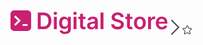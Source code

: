<svg width="253" height="44" viewBox="0 0 253 44" fill="none" xmlns="http://www.w3.org/2000/svg">
<path d="M4.97257 5.04929C3.75011 5.2549 2.64439 5.83061 1.75158 6.7216C1.09227 7.38641 0.810695 7.79763 0.446703 8.65434C-0.0271746 9.74408 0.000296534 9.045 0.000296534 21.4502C0.000296534 33.5881 -0.013439 33.1084 0.378025 34.1364C0.645868 34.8561 1.05794 35.5003 1.6417 36.1103C2.4727 36.9807 3.36551 37.5016 4.54677 37.8169L5.1168 37.9676L16.0709 37.9951C23.8658 38.0088 27.2242 37.9951 27.7049 37.9402C29.1334 37.7757 30.2872 37.2343 31.2762 36.2542C32.011 35.5277 32.4437 34.8218 32.8008 33.7595L33 33.1769V21.5256V9.8743L32.842 9.33286C32.2651 7.33843 30.768 5.83747 28.742 5.20007L28.1239 5.00817L16.7234 5.00132C10.4531 4.99446 5.16487 5.01502 4.97257 5.04929ZM12.2868 17.4065C14.6012 19.6271 16.4761 21.4708 16.4692 21.4982C16.4555 21.5256 14.5531 23.3692 12.2387 25.5967L8.02187 29.6472L6.92989 28.5986C6.33239 28.0298 5.83791 27.5226 5.84478 27.4883C5.84478 27.4472 7.23894 26.0902 8.93528 24.4727C10.6248 22.8484 12.0121 21.505 12.0189 21.4845C12.0189 21.4571 10.6316 20.1 8.92842 18.4688C7.23207 16.8377 5.83791 15.4875 5.83791 15.4669C5.83791 15.3778 7.93946 13.3354 8.00813 13.3491C8.05621 13.3628 9.97919 15.1859 12.2868 17.4065ZM27.2654 28.3793V29.6472H23.2821H19.2988V28.3793V27.1114H23.2821H27.2654V28.3793Z" fill="#C92071"/>
<path d="M52.5802 35H43.6107V8.53086H52.7612C55.3891 8.53086 57.6466 9.06076 59.5336 10.1206C61.4291 11.1717 62.8853 12.6839 63.902 14.657C64.9187 16.6301 65.4271 18.991 65.4271 21.7396C65.4271 24.4968 64.9144 26.8663 63.8891 28.848C62.8724 30.8297 61.4033 32.3505 59.4819 33.4103C57.5691 34.4701 55.2685 35 52.5802 35ZM48.4057 30.8513H52.3476C54.1915 30.8513 55.7295 30.5152 56.9616 29.8432C58.1937 29.1625 59.12 28.1501 59.7404 26.8059C60.3607 25.4532 60.6709 23.7644 60.6709 21.7396C60.6709 19.7148 60.3607 18.0346 59.7404 16.6991C59.12 15.3549 58.2024 14.3511 56.9875 13.6877C55.7812 13.0156 54.282 12.6796 52.4898 12.6796H48.4057V30.8513ZM69.4122 35V15.1481H74.0908V35H69.4122ZM71.7644 12.3306C71.0234 12.3306 70.3858 12.0851 69.8516 11.5939C69.3174 11.0942 69.0503 10.4954 69.0503 9.79745C69.0503 9.09092 69.3174 8.49209 69.8516 8.00096C70.3858 7.50122 71.0234 7.25135 71.7644 7.25135C72.514 7.25135 73.1516 7.50122 73.6772 8.00096C74.2114 8.49209 74.4785 9.09092 74.4785 9.79745C74.4785 10.4954 74.2114 11.0942 73.6772 11.5939C73.1516 12.0851 72.514 12.3306 71.7644 12.3306ZM87.1715 42.858C85.4913 42.858 84.0481 42.6297 82.8418 42.173C81.6355 41.725 80.6662 41.1218 79.9338 40.3636C79.2014 39.6054 78.6931 38.7653 78.4087 37.8434L82.6221 36.8223C82.8116 37.2101 83.0873 37.5935 83.4492 37.9726C83.8111 38.3603 84.2979 38.6791 84.9097 38.929C85.5301 39.1875 86.3098 39.3167 87.249 39.3167C88.5759 39.3167 89.6745 38.9936 90.5447 38.3474C91.415 37.7098 91.8501 36.6586 91.8501 35.1939V31.4329H91.6174C91.3762 31.9154 91.0229 32.4108 90.5576 32.9192C90.101 33.4275 89.4935 33.854 88.7353 34.1987C87.9857 34.5433 87.0422 34.7157 85.9049 34.7157C84.3798 34.7157 82.9969 34.3581 81.7561 33.6429C80.524 32.9192 79.5418 31.8421 78.8094 30.4118C78.0856 28.9729 77.7237 27.1721 77.7237 25.0095C77.7237 22.8295 78.0856 20.99 78.8094 19.4907C79.5418 17.9829 80.5283 16.8412 81.7691 16.0658C83.0098 15.2817 84.3927 14.8897 85.9178 14.8897C87.081 14.8897 88.0374 15.0878 88.787 15.4842C89.5452 15.8719 90.1484 16.3415 90.5964 16.8929C91.0445 17.4358 91.3848 17.9484 91.6174 18.4309H91.8759V15.1481H96.4899V35.3231C96.4899 37.0205 96.085 38.425 95.275 39.5365C94.4651 40.648 93.3579 41.4794 91.9535 42.0309C90.549 42.5823 88.955 42.858 87.1715 42.858ZM87.2102 31.0451C88.2011 31.0451 89.0455 30.8039 89.7434 30.3214C90.4413 29.8389 90.9712 29.1453 91.3331 28.2405C91.695 27.3358 91.8759 26.2502 91.8759 24.9836C91.8759 23.7342 91.695 22.64 91.3331 21.7008C90.9798 20.7616 90.4542 20.0336 89.7563 19.5166C89.067 18.991 88.2183 18.7282 87.2102 18.7282C86.1677 18.7282 85.2974 18.9996 84.5995 19.5424C83.9016 20.0853 83.376 20.8306 83.0227 21.7784C82.6695 22.7175 82.4928 23.7859 82.4928 24.9836C82.4928 26.1985 82.6695 27.2626 83.0227 28.1759C83.3846 29.0806 83.9145 29.7872 84.6124 30.2955C85.319 30.7953 86.1849 31.0451 87.2102 31.0451ZM100.921 35V15.1481H105.6V35H100.921ZM103.273 12.3306C102.532 12.3306 101.895 12.0851 101.36 11.5939C100.826 11.0942 100.559 10.4954 100.559 9.79745C100.559 9.09092 100.826 8.49209 101.36 8.00096C101.895 7.50122 102.532 7.25135 103.273 7.25135C104.023 7.25135 104.66 7.50122 105.186 8.00096C105.72 8.49209 105.987 9.09092 105.987 9.79745C105.987 10.4954 105.72 11.0942 105.186 11.5939C104.66 12.0851 104.023 12.3306 103.273 12.3306ZM119.96 15.1481V18.767H108.547V15.1481H119.96ZM111.365 10.392H116.044V29.0289C116.044 29.6579 116.138 30.1404 116.328 30.4765C116.526 30.8039 116.785 31.0279 117.103 31.1485C117.422 31.2692 117.775 31.3295 118.163 31.3295C118.456 31.3295 118.723 31.3079 118.965 31.2649C119.214 31.2218 119.404 31.183 119.533 31.1485L120.322 34.8061C120.072 34.8923 119.714 34.9871 119.249 35.0905C118.792 35.1939 118.232 35.2542 117.569 35.2714C116.397 35.3059 115.341 35.1292 114.402 34.7415C113.463 34.3452 112.718 33.7334 112.166 32.9062C111.623 32.0791 111.356 31.0451 111.365 29.8044V10.392ZM129.221 35.4007C127.963 35.4007 126.83 35.1766 125.822 34.7286C124.823 34.2719 124.03 33.5999 123.444 32.7124C122.867 31.8249 122.578 30.7306 122.578 29.4296C122.578 28.3095 122.785 27.3832 123.198 26.6508C123.612 25.9185 124.176 25.3326 124.892 24.8931C125.607 24.4537 126.412 24.122 127.308 23.898C128.213 23.6653 129.148 23.4973 130.113 23.3939C131.276 23.2733 132.22 23.1656 132.943 23.0708C133.667 22.9674 134.193 22.8123 134.52 22.6055C134.856 22.3901 135.024 22.0584 135.024 21.6103V21.5328C135.024 20.5592 134.736 19.8052 134.158 19.271C133.581 18.7368 132.75 18.4697 131.664 18.4697C130.518 18.4697 129.609 18.7196 128.937 19.2193C128.273 19.7191 127.825 20.3093 127.593 20.99L123.224 20.3696C123.569 19.1633 124.138 18.1552 124.93 17.3453C125.723 16.5267 126.692 15.915 127.838 15.51C128.984 15.0965 130.251 14.8897 131.638 14.8897C132.594 14.8897 133.547 15.0017 134.494 15.2257C135.442 15.4497 136.308 15.8202 137.092 16.3372C137.876 16.8455 138.505 17.5392 138.979 18.418C139.462 19.2969 139.703 20.3954 139.703 21.7137V35H135.205V32.273H135.05C134.766 32.8244 134.365 33.3414 133.848 33.8239C133.34 34.2978 132.698 34.6812 131.922 34.9742C131.156 35.2585 130.255 35.4007 129.221 35.4007ZM130.436 31.9628C131.375 31.9628 132.189 31.7775 132.879 31.407C133.568 31.0279 134.098 30.5282 134.468 29.9078C134.848 29.2874 135.037 28.611 135.037 27.8787V25.5394C134.891 25.66 134.641 25.772 134.288 25.8754C133.943 25.9788 133.555 26.0693 133.124 26.1468C132.694 26.2243 132.267 26.2933 131.845 26.3536C131.423 26.4139 131.056 26.4656 130.746 26.5087C130.048 26.6035 129.424 26.7586 128.872 26.974C128.321 27.1894 127.886 27.4909 127.567 27.8787C127.248 28.2578 127.089 28.7489 127.089 29.352C127.089 30.2137 127.403 30.8642 128.032 31.3036C128.661 31.7431 129.462 31.9628 130.436 31.9628ZM148.722 8.53086V35H144.043V8.53086H148.722ZM176.425 15.8073C176.304 14.6786 175.796 13.7997 174.899 13.1707C174.012 12.5417 172.857 12.2272 171.436 12.2272C170.436 12.2272 169.579 12.378 168.864 12.6796C168.149 12.9812 167.601 13.3904 167.222 13.9074C166.843 14.4244 166.649 15.0146 166.641 15.678C166.641 16.2295 166.766 16.7077 167.016 17.1127C167.274 17.5176 167.623 17.8623 168.062 18.1466C168.502 18.4223 168.989 18.655 169.523 18.8445C170.057 19.0341 170.596 19.1935 171.138 19.3227L173.62 19.9431C174.619 20.1757 175.58 20.4902 176.502 20.8866C177.433 21.2829 178.264 21.7827 178.996 22.3858C179.737 22.9889 180.323 23.717 180.754 24.57C181.185 25.423 181.4 26.4225 181.4 27.5685C181.4 29.1194 181.004 30.4851 180.211 31.6655C179.419 32.8373 178.273 33.755 176.773 34.4184C175.283 35.0732 173.478 35.4007 171.358 35.4007C169.299 35.4007 167.511 35.0819 165.995 34.4443C164.487 33.8066 163.306 32.8761 162.453 31.6526C161.609 30.4291 161.152 28.9385 161.083 27.1807H165.801C165.87 28.1027 166.154 28.8695 166.654 29.4813C167.153 30.093 167.804 30.5497 168.605 30.8513C169.415 31.1528 170.32 31.3036 171.319 31.3036C172.362 31.3036 173.275 31.1485 174.059 30.8383C174.852 30.5195 175.472 30.0801 175.92 29.5201C176.369 28.9514 176.597 28.2879 176.605 27.5297C176.597 26.8404 176.394 26.2717 175.998 25.8237C175.602 25.367 175.046 24.9879 174.331 24.6863C173.624 24.3762 172.797 24.1004 171.849 23.8592L168.838 23.0837C166.658 22.5237 164.935 21.675 163.668 20.5376C162.41 19.3917 161.781 17.8709 161.781 15.9753C161.781 14.4158 162.203 13.0501 163.048 11.8783C163.901 10.7065 165.06 9.79745 166.524 9.15123C167.989 8.4964 169.648 8.16898 171.5 8.16898C173.379 8.16898 175.024 8.4964 176.437 9.15123C177.859 9.79745 178.975 10.6979 179.785 11.8524C180.595 12.9984 181.013 14.3167 181.039 15.8073H176.425ZM195.017 15.1481V18.767H183.605V15.1481H195.017ZM186.423 10.392H191.101V29.0289C191.101 29.6579 191.196 30.1404 191.386 30.4765C191.584 30.8039 191.842 31.0279 192.161 31.1485C192.48 31.2692 192.833 31.3295 193.221 31.3295C193.514 31.3295 193.781 31.3079 194.022 31.2649C194.272 31.2218 194.462 31.183 194.591 31.1485L195.379 34.8061C195.129 34.8923 194.772 34.9871 194.307 35.0905C193.85 35.1939 193.29 35.2542 192.626 35.2714C191.455 35.3059 190.399 35.1292 189.46 34.7415C188.521 34.3452 187.775 33.7334 187.224 32.9062C186.681 32.0791 186.414 31.0451 186.423 29.8044V10.392ZM207.012 35.3877C205.074 35.3877 203.394 34.9612 201.972 34.1082C200.55 33.2552 199.447 32.0619 198.663 30.5282C197.888 28.9945 197.5 27.2023 197.5 25.1516C197.5 23.101 197.888 21.3045 198.663 19.7622C199.447 18.2198 200.55 17.0222 201.972 16.1692C203.394 15.3162 205.074 14.8897 207.012 14.8897C208.951 14.8897 210.631 15.3162 212.053 16.1692C213.475 17.0222 214.573 18.2198 215.349 19.7622C216.133 21.3045 216.525 23.101 216.525 25.1516C216.525 27.2023 216.133 28.9945 215.349 30.5282C214.573 32.0619 213.475 33.2552 212.053 34.1082C210.631 34.9612 208.951 35.3877 207.012 35.3877ZM207.038 31.6397C208.089 31.6397 208.968 31.351 209.675 30.7737C210.381 30.1878 210.907 29.4037 211.252 28.4215C211.605 27.4392 211.781 26.345 211.781 25.1387C211.781 23.9238 211.605 22.8252 211.252 21.843C210.907 20.8521 210.381 20.0637 209.675 19.4778C208.968 18.8919 208.089 18.599 207.038 18.599C205.961 18.599 205.065 18.8919 204.35 19.4778C203.643 20.0637 203.114 20.8521 202.76 21.843C202.416 22.8252 202.243 23.9238 202.243 25.1387C202.243 26.345 202.416 27.4392 202.76 28.4215C203.114 29.4037 203.643 30.1878 204.35 30.7737C205.065 31.351 205.961 31.6397 207.038 31.6397ZM220.132 35V15.1481H224.668V18.4568H224.875C225.237 17.3108 225.857 16.4277 226.736 15.8073C227.624 15.1783 228.636 14.8638 229.773 14.8638C230.032 14.8638 230.321 14.8767 230.639 14.9026C230.967 14.9198 231.238 14.95 231.454 14.9931V19.2969C231.255 19.2279 230.941 19.1676 230.51 19.1159C230.088 19.0556 229.679 19.0255 229.282 19.0255C228.429 19.0255 227.662 19.2107 226.982 19.5812C226.31 19.9431 225.78 20.4471 225.392 21.0934C225.004 21.7396 224.81 22.4849 224.81 23.3293V35H220.132ZM242.169 35.3877C240.179 35.3877 238.46 34.9742 237.012 34.147C235.573 33.3112 234.466 32.1308 233.691 30.6057C232.915 29.072 232.527 27.2669 232.527 25.1904C232.527 23.1483 232.915 21.3562 233.691 19.8139C234.475 18.2629 235.569 17.0566 236.973 16.195C238.378 15.3248 240.028 14.8897 241.923 14.8897C243.147 14.8897 244.302 15.0878 245.387 15.4842C246.481 15.8719 247.447 16.4751 248.282 17.2936C249.127 18.1121 249.79 19.1547 250.273 20.4213C250.755 21.6793 250.996 23.1785 250.996 24.919V26.3536H234.725V23.2H246.512C246.503 22.3039 246.309 21.5069 245.93 20.809C245.551 20.1025 245.021 19.5467 244.34 19.1418C243.668 18.7368 242.884 18.5343 241.988 18.5343C241.032 18.5343 240.192 18.767 239.468 19.2323C238.744 19.6889 238.18 20.2921 237.775 21.0417C237.378 21.7827 237.176 22.5969 237.167 23.4844V26.2373C237.167 27.3918 237.378 28.3827 237.801 29.2099C238.223 30.0284 238.813 30.6574 239.571 31.0968C240.329 31.5276 241.217 31.7431 242.234 31.7431C242.914 31.7431 243.53 31.6483 244.082 31.4587C244.633 31.2605 245.111 30.9719 245.516 30.5928C245.921 30.2137 246.227 29.7441 246.434 29.184L250.803 29.6752C250.527 30.8297 250.001 31.8378 249.226 32.6995C248.459 33.5525 247.477 34.2159 246.279 34.6898C245.081 35.1551 243.711 35.3877 242.169 35.3877Z" fill="#C92071"/>
</svg>
<svg width="14" height="24" viewBox="0 0 14 24" fill="none" xmlns="http://www.w3.org/2000/svg">
<path d="M1 23L12 12L0.999999 1" stroke="#474747" stroke-width="2" stroke-linecap="round"/>
</svg>
<svg width="16" height="16" viewBox="0 0 16 16" fill="none" xmlns="http://www.w3.org/2000/svg">
<path d="M8.15102 1.2306L10.0003 5.65038L14.7346 6.06108C15.063 6.08972 15.1966 6.50343 14.9473 6.72122L11.3563 9.86292L12.4324 14.5367C12.507 14.8614 12.1585 15.1169 11.8764 14.9443L7.80774 12.4666L3.73906 14.9443C3.45622 15.1162 3.10846 14.8607 3.18309 14.5367L4.25921 9.86292L0.667401 6.72047C0.418146 6.50268 0.550983 6.08896 0.880089 6.06033L5.61444 5.64962L7.46371 1.2306C7.59206 0.923134 8.02266 0.923134 8.15102 1.2306Z" stroke="#1e1e1e"
<svg width="16" height="16" viewBox="0 0 16 16" fill="none" xmlns="http://www.w3.org/2000/svg">
<path d="M8.15102 1.2306L10.0003 5.65038L14.7346 6.06108C15.063 6.08972 15.1966 6.50343 14.9473 6.72122L11.3563 9.86292L12.4324 14.5367C12.507 14.8614 12.1585 15.1169 11.8764 14.9443L7.80774 12.4666L3.73906 14.9443C3.45622 15.1162 3.10846 14.8607 3.18309 14.5367L4.25921 9.86292L0.667401 6.72047C0.418146 6.50268 0.550983 6.08896 0.880089 6.06033L5.61444 5.64962L7.46371 1.2306C7.59206 0.923134 8.02266 0.923134 8.15102 1.2306Z" stroke="#1e1e1e"/>
</svg>
